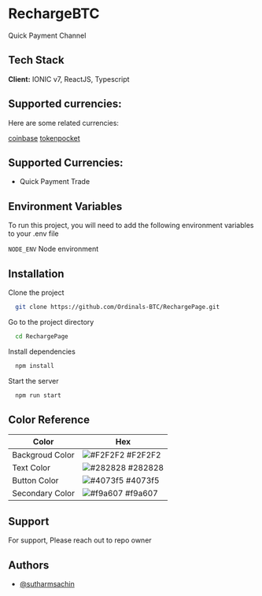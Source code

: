 
#  RechargeBTC
Quick Payment Channel


## Tech Stack

**Client:** IONIC v7, ReactJS, Typescript



## Supported currencies:

Here are some related currencies:

[coinbase](https://www.coinbase.com/)
[tokenpocket](https://www.tokenpocket.pro/)


## Supported Currencies:


- Quick Payment Trade


## Environment Variables

To run this project, you will need to add the following environment variables to your .env file

`NODE_ENV`
Node environment


## Installation

Clone the project

```bash
  git clone https://github.com/Ordinals-BTC/RechargePage.git
```

Go to the project directory

```bash
  cd RechargePage
```

Install dependencies

```bash
  npm install
```

Start the server

```bash
  npm run start
```

## Color Reference

| Color             | Hex                                                                |
| ----------------- | ------------------------------------------------------------------ |
| Backgroud Color | ![#F2F2F2](https://via.placeholder.com/10/F2F2F2?text=+) #F2F2F2 |
| Text Color | ![#282828](https://via.placeholder.com/10/282828?text=+) #282828|
| Button Color | ![#4073f5](https://via.placeholder.com/10/4073f5?text=+) #4073f5 |
| Secondary Color | ![#f9a607](https://via.placeholder.com/10/f9a607?text=+) #f9a607 |


## Support

For support, Please reach out to repo owner


## Authors

- [@sutharmsachin](https://github.com/sutharmsachin)


